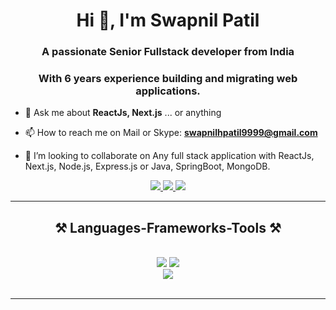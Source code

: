 <h1 align="center">Hi 👋, I'm Swapnil Patil</h1>
<h3 align="center">A passionate Senior Fullstack developer from India</h3>
<h3 align="center">With 6 years experience building and migrating web applications.</h3>


- 💬 Ask me about **ReactJs, Next.js** ... or anything

- 📫 How to reach me on Mail or Skype: **swapnilhpatil9999@gmail.com**

- 💞️ I’m looking to collaborate on Any full stack application with ReactJs, Next.js, Node.js, Express.js or Java, SpringBoot, MongoDB.


<div align="center"> 
  <a href="mailto:swapnilhpatil9999@gmail.com">
    <img src="https://img.shields.io/badge/Gmail-333333?style=for-the-badge&logo=gmail&logoColor=red" />
  </a>
  <a href="https://linkedin.com/in/swapnilhpatil" target="_blank">
    <img src="https://img.shields.io/badge/LinkedIn-0077B5?style=for-the-badge&logo=linkedin&logoColor=white" target="_blank" />
  </a>
  <a href="https://github.com/swapnilhpatil" target="_blank">
     <img src="https://img.shields.io/badge/Portfolio-FF5722?style=for-the-badge&logo=todoist&logoColor=white" target="_blank" /> <!-- sqlite, safari, google-chrome are other good icon options -->
  </a>
</div>

 <hr/>
 
<h2 align="center">⚒️ Languages-Frameworks-Tools ⚒️</h2>
<br/>
<div align="center">
    <img src="https://skillicons.dev/icons?i=react,nextjs,redux,angular,reactivex,bootstrap,mui,html,css,vscode,github,figma,tailwind,git" />
    <img src="https://skillicons.dev/icons?i=nodejs,javascript,typescript,express,bitbucket,firebase,mongodb,java,mysql" /><br>
    <img src="https://skillicons.dev/icons?i=discord,docker,jenkins,jquery,npm,postgres,postman,spring,yarn,webpack" /><br>
</div>

<br/>
<hr/>
<!---
swapnilhpatil/swapnilhpatil is a ✨ special ✨ repository because its `README.md` (this file) appears on your GitHub profile.
You can click the Preview link to take a look at your changes.
--->
<!---
![Swapnil's github stats](https://github-readme-stats.vercel.app/api?username=swapnilhpatil&show_icons=true&hide_border=true)
<br />
![visitors](https://visitor-badge.laobi.icu/badge?page_id=swapnilhpatil.swapnilhpatil)
--->
